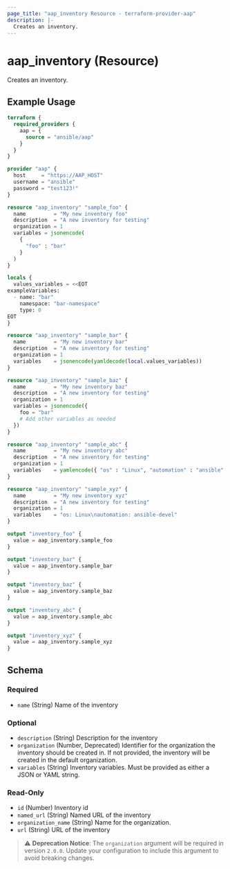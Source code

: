 ```yaml
---
page_title: "aap_inventory Resource - terraform-provider-aap"
description: |-
  Creates an inventory.
---
```


# aap_inventory (Resource)

Creates an inventory.


## Example Usage

```terraform
terraform {
  required_providers {
    aap = {
      source = "ansible/aap"
    }
  }
}

provider "aap" {
  host     = "https://AAP_HOST"
  username = "ansible"
  password = "test123!"
}

resource "aap_inventory" "sample_foo" {
  name         = "My new inventory foo"
  description  = "A new inventory for testing"
  organization = 1
  variables = jsonencode(
    {
      "foo" : "bar"
    }
  )
}

locals {
  values_variables = <<EOT
exampleVariables:
  - name: "bar"
    namespace: "bar-namespace"
    type: 0
EOT
}

resource "aap_inventory" "sample_bar" {
  name         = "My new inventory bar"
  description  = "A new inventory for testing"
  organization = 1
  variables    = jsonencode(yamldecode(local.values_variables))
}

resource "aap_inventory" "sample_baz" {
  name         = "My new inventory baz"
  description  = "A new inventory for testing"
  organization = 1
  variables = jsonencode({
    foo = "bar"
    # Add other variables as needed
  })
}

resource "aap_inventory" "sample_abc" {
  name         = "My new inventory abc"
  description  = "A new inventory for testing"
  organization = 1
  variables    = yamlencode({ "os" : "Linux", "automation" : "ansible" })
}

resource "aap_inventory" "sample_xyz" {
  name         = "My new inventory xyz"
  description  = "A new inventory for testing"
  organization = 1
  variables    = "os: Linux\nautomation: ansible-devel"
}

output "inventory_foo" {
  value = aap_inventory.sample_foo
}

output "inventory_bar" {
  value = aap_inventory.sample_bar
}

output "inventory_baz" {
  value = aap_inventory.sample_baz
}

output "inventory_abc" {
  value = aap_inventory.sample_abc
}

output "inventory_xyz" {
  value = aap_inventory.sample_xyz
}
```


<!-- schema generated by tfplugindocs -->
## Schema

### Required

- `name` (String) Name of the inventory

### Optional

- `description` (String) Description for the inventory
- `organization` (Number, Deprecated) Identifier for the organization the inventory should be created in. If not provided, the inventory will be created in the default organization.
- `variables` (String) Inventory variables. Must be provided as either a JSON or YAML string.

### Read-Only

- `id` (Number) Inventory id
- `named_url` (String) Named URL of the inventory
- `organization_name` (String) Name for the organization.
- `url` (String) URL of the inventory
> ⚠️ **Deprecation Notice**: The `organization` argument will be required in version `2.0.0`. Update your configuration to include this argument to avoid breaking changes.
